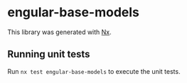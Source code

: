 # engular-base-models

This library was generated with [Nx](https://nx.dev).

## Running unit tests

Run `nx test engular-base-models` to execute the unit tests.
